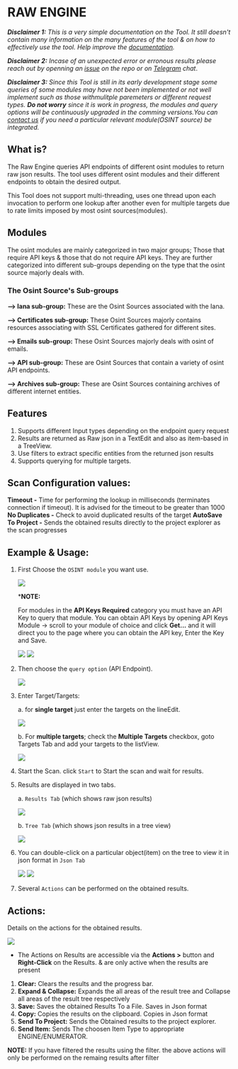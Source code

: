 # RAW ENGINE 

***Disclaimer 1:** This is a very simple documentation on the Tool. It still doesn't contain many information on the many features of the tool & on how to effectively use the tool. Help improve the [documentation](https://github.com/3nock/s3s_doc).*

***Disclaimer 2:** Incase of an unexpected error or erronous results please reach out by openning an [issue](https://github.com/3nock/sub3suite/issues) on the repo or on [Telegram](https://t.me/sub3suite) chat*.

***Disclaimer 3:** Since this Tool is still in its early development stage some queries of some modules may have not been implemented or not well implement such as those withmulitple paremeters or different request types. **Do not worry** since it is work in progress, the modules and query options will be continuously upgraded in the comming versions.You can [contact us](https://github.com/3nock/sub3suite/blob/main/CONTACTS.md) if you need a particular relevant module(OSINT source) be integrated.*

## What is? 
The Raw Engine queries API endpoints of different osint modules to return raw json results.
The tool uses different osint modules and their different endpoints to obtain the desired output.

This Tool does not support multi-threading, uses one thread upon each invocation to perform one lookup after another
even for multiple targets due to rate limits imposed by most osint sources(modules).

## Modules 
The osint modules are mainly categorized in two major groups; Those that require API keys & those that do not require API keys.
They are further categorized into different sub-groups depending on the type that the osint source majorly deals with.

### The Osint Source's Sub-groups 

**--> Iana sub-group:** These are the Osint Sources associated with the Iana.

**--> Certificates sub-group:**  These Osint Sources majorly contains resources associating with SSL Certificates gathered for different sites.

**--> Emails sub-group:** These Osint Sources majorly deals with osint of emails.

**--> API sub-group:** These are Osint Sources that contain a variety of osint API endpoints.

**--> Archives sub-group:** These are Osint Sources containing archives of different internet entities.

## Features 
1. Supports different Input types depending on the endpoint query request
2. Results are returned as Raw json in a TextEdit and also as item-based in a TreeView.
3. Use filters to extract specific entities from the returned json results
2. Supports querying for multiple targets.

## Scan Configuration values: 
**Timeout -** Time for performing the lookup in milliseconds (terminates connection if timeout). It is advised for the timeout to be greater than 1000
**No Duplicates -** Check to avoid duplicated results of the target
**AutoSave To Project -** Sends the obtained results directly to the project explorer as the scan progresses

## Example & Usage:

1. First Choose the `OSINT module` you want use.

	<img src=images/raw_module.png>
	
	***NOTE:**
	
	For modules in the **API Keys Required** category you must have an API Key to query that module. You can obtain API Keys by opening API Keys Module -> scroll to your module of choice and
	click **Get...** and it will direct you to the page where you can obtain the API key, Enter the Key and Save.
	
	<img src=images/raw_key.png>
	
	<img src=images/apikeys.png>
	
2. Then choose the `query option` (API Endpoint).

	<img src=images/raw_endpoint.png>
	
3. Enter Target/Targets:

	a. for **single target** just enter the targets on the lineEdit.
	
	<img src=images/raw_target.png>
	
	b. For **multiple targets**; check the **Multiple Targets** checkbox, goto Targets Tab and add your targets to the listView.
	
	<img src=images/raw_targets.png>
	
4. Start the Scan. click `Start` to Start the scan and wait for results.

5. Results are displayed in two tabs. 

	a. `Results Tab` (which shows raw json results)
	
	<img src=images/raw_results.png>
	
	b. `Tree Tab` (which shows json results in a tree view)
	
	<img src=images/raw_tree.png>
	
6. You can double-click on a particular object(item) on the tree to view it in json format in `Json Tab`

	<img src=images/raw_item.png>
	
	<img src=images/raw_json.png>
	

5. Several `Actions` can be performed on the obtained results.

## Actions: 

Details on the actions for the obtained results.

<img src=images/raw_actions.png>

 - The Actions on Results are accessible via the **Actions >** button and **Right-Click** on the Results. & are only active when the results are present

1. **Clear:** Clears the results and the progress bar.
2. **Expand & Collapse:** Expands the all areas of the result tree and Collapse all areas of the result tree respectively
3. **Save:** Saves the obtained Results To a File. Saves in Json format
4. **Copy:** Copies the results on the clipboard. Copies in Json format
5. **Send To Project:** Sends the Obtained results to the project explorer.
6. **Send Item:** Sends The choosen Item Type to appropriate ENGINE/ENUMERATOR.

**NOTE:**
	If you have filtered the results using the filter. the above actions will only be performed on the remaing results after filter